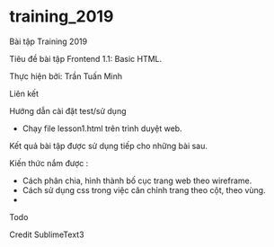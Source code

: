 # training_2019

Bài tập Training 2019

Tiêu đề bài tập
Frontend 1.1: Basic HTML.

Thực hiện bởi: Trần Tuấn Minh

Liên kết


Hướng dẫn cài đặt test/sử dụng
- Chạy file lesson1.html trên trình duyệt web.

Kết quả bài tập được sử dụng tiếp cho những bài sau.

Kiến thức nắm được :
- Cách phân chia, hình thành bố cục trang web theo wireframe.
- Cách sử dụng css trong việc căn chỉnh trang theo cột, theo vùng.
- 

Todo

Credit
SublimeText3